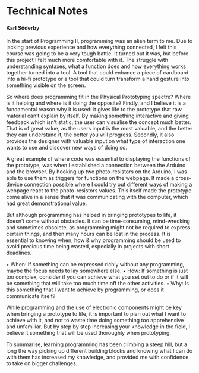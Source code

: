 # Technical Notes
#### Karl Söderby
In the start of Programming II, programming was an alien term to me. Due to lacking previous experience and how everything connected, I felt this course was going to be a very tough battle. It turned out it was, but before this project I felt much more comfortable with it. The struggle with understanding syntaxes, what a function does and how everything works together turned into a tool. A tool that could enhance a piece of cardboard into a hi-fi prototype or a tool that could turn transform a hand gesture into something visible on the screen. 

So where does programming fit in the Physical Prototyping spectre? Where is it helping and where is it doing the opposite? Firstly, and I believe it is a fundamental reason why it is used: it gives life to the prototype that raw material can’t explain by itself. By making something interactive and giving feedback which isn’t static, the user can visualise the concept much better. That is of great value, as the users input is the most valuable, and the better they can understand it, the better you will progress. Secondly, it also provides the designer with valuable input on what type of interaction one wants to use and discover new ways of doing so.

A great example of where code was essential to displaying the functions of the prototype, was when I established a connection between the Arduino and the browser. By hooking up two photo-resistors on the Arduino, I was able to use them as triggers for functions on the webpage. It made a cross-device connection possible where I could try out different ways of making a webpage react to the photo-resistors values. This itself made the prototype come alive in a sense that it was communicating with the computer, which had great demonstrational value.

But although programming has helped in bringing prototypes to life, it doesn’t come without obstacles. It can be time-consuming, mind-wrecking and sometimes obsolete, as programming might not be required to express certain things, and then many hours can be lost in the process. It is essential to knowing when, how & why programming should be used to avoid precious time being wasted, especially in projects with short deadlines.

•	When: If something can be expressed richly without any programming, maybe the focus needs to lay somewhere else.
•	 How: If something is just too complex, consider if you can achieve what you set out to do or if it will be something that will take too much time off the other activities.
•	Why: Is this something that I want to achieve by programming, or does it communicate itself?

While programming and the use of electronic components might be key when bringing a prototype to life, it is important to plan out what I want to achieve with it, and not to waste time doing something too apprehensive and unfamiliar. But by step by step increasing your knowledge in the field, I believe it something that will be used thoroughly when prototyping. 

To summarise, learning programming has been climbing a steep hill, but a long the way picking up different building blocks and knowing what I can do with them has increased my knowledge, and provided me with confidence to take on bigger challenges.
